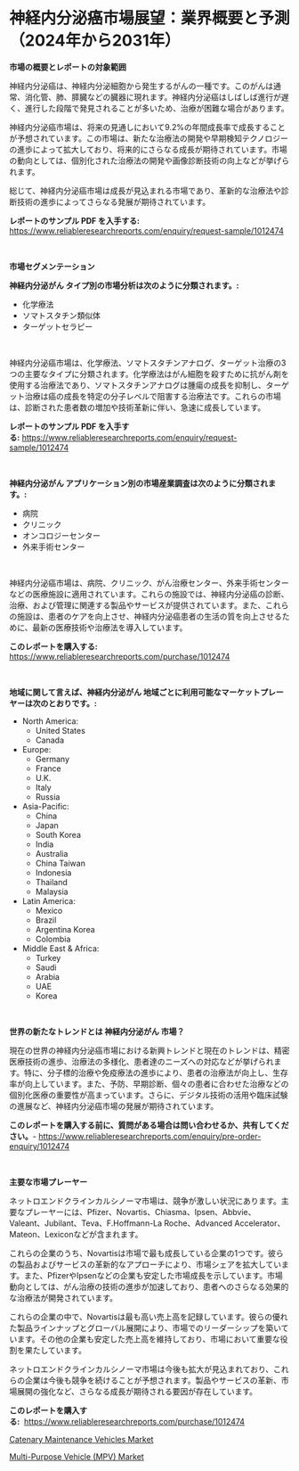 <p><h1>神経内分泌癌市場展望：業界概要と予測（2024年から2031年）</h1></p><p><strong>市場の概要とレポートの対象範囲</strong></p>
<p><p>神経内分泌癌は、神経内分泌細胞から発生するがんの一種です。このがんは通常、消化管、肺、膵臓などの臓器に現れます。神経内分泌癌はしばしば進行が遅く、進行した段階で発見されることが多いため、治療が困難な場合があります。</p><p>神経内分泌癌市場は、将来の見通しにおいて9.2%の年間成長率で成長することが予想されています。この市場は、新たな治療法の開発や早期検知テクノロジーの進歩によって拡大しており、将来的にさらなる成長が期待されています。市場の動向としては、個別化された治療法の開発や画像診断技術の向上などが挙げられます。</p><p>総じて、神経内分泌癌市場は成長が見込まれる市場であり、革新的な治療法や診断技術の進歩によってさらなる発展が期待されています。</p></p>
<p><strong>レポートのサンプル PDF を入手する:</strong> <a href="https://www.reliableresearchreports.com/enquiry/request-sample/1012474">https://www.reliableresearchreports.com/enquiry/request-sample/1012474</a></p>
<p>&nbsp;</p>
<p><strong>市場セグメンテーション</strong></p>
<p><strong>神経内分泌がん タイプ別の市場分析は次のように分類されます。:</strong></p>
<p><ul><li>化学療法</li><li>ソマトスタチン類似体</li><li>ターゲットセラピー</li></ul></p>
<p>&nbsp;</p>
<p><p>神経内分泌癌市場は、化学療法、ソマトスタチンアナログ、ターゲット治療の3つの主要なタイプに分類されます。化学療法はがん細胞を殺すために抗がん剤を使用する治療法であり、ソマトスタチンアナログは腫瘍の成長を抑制し、ターゲット治療は癌の成長を特定の分子レベルで阻害する治療法です。これらの市場は、診断された患者数の増加や技術革新に伴い、急速に成長しています。</p></p>
<p><strong>レポートのサンプル PDF を入手する:</strong>&nbsp;<a href="https://www.reliableresearchreports.com/enquiry/request-sample/1012474">https://www.reliableresearchreports.com/enquiry/request-sample/1012474</a></p>
<p>&nbsp;</p>
<p><strong> 神経内分泌がん アプリケーション別の市場産業調査は次のように分類されます。:</strong></p>
<p><ul><li>病院</li><li>クリニック</li><li>オンコロジーセンター</li><li>外来手術センター</li></ul></p>
<p>&nbsp;</p>
<p><p>神経内分泌癌市場は、病院、クリニック、がん治療センター、外来手術センターなどの医療施設に適用されています。これらの施設では、神経内分泌癌の診断、治療、および管理に関連する製品やサービスが提供されています。また、これらの施設は、患者のケアを向上させ、神経内分泌癌患者の生活の質を向上させるために、最新の医療技術や治療法を導入しています。</p></p>
<p><strong>このレポートを購入する:</strong>&nbsp; <a href="https://www.reliableresearchreports.com/purchase/1012474">https://www.reliableresearchreports.com/purchase/1012474</a></p>
<p>&nbsp;</p>
<p><strong>地域に関して言えば、神経内分泌がん 地域ごとに利用可能なマーケットプレーヤーは次のとおりです。:</strong></p>
<p><ul>
    <li>
        North America:
        <ul>
            <li>United States</li>
            <li>Canada</li>
        </ul>
    </li>
    <li>
        Europe:
        <ul>
            <li>Germany</li>
            <li>France</li>
            <li>U.K.</li>
            <li>Italy</li>
            <li>Russia</li>
        </ul>
    </li>
    <li>
        Asia-Pacific:
        <ul>
            <li>China</li>
            <li>Japan</li>
            <li>South Korea</li>
            <li>India</li>
            <li>Australia</li>
            <li>China Taiwan</li>
            <li>Indonesia</li>
            <li>Thailand</li>
            <li>Malaysia</li>
        </ul>
    </li>
    <li>
        Latin America:
        <ul>
            <li>Mexico</li>
            <li>Brazil</li>
            <li>Argentina Korea</li>
            <li>Colombia</li>
        </ul>
    </li>
    <li>
        Middle East & Africa:
        <ul>
            <li>Turkey</li>
            <li>Saudi</li>
            <li>Arabia</li>
            <li>UAE</li>
            <li>Korea</li>
        </ul>
    </li>
    </ul></p>
<p>&nbsp;</p>
<p><strong>世界の新たなトレンドとは 神経内分泌がん 市場？</strong></p>
<p><p>現在の世界の神経内分泌癌市場における新興トレンドと現在のトレンドは、精密医療技術の進歩、治療法の多様化、患者達のニーズへの対応などが挙げられます。特に、分子標的治療や免疫療法の進歩により、患者の治療法が向上し、生存率が向上しています。また、予防、早期診断、個々の患者に合わせた治療などの個別化医療の重要性が高まっています。さらに、デジタル技術の活用や臨床試験の進展など、神経内分泌癌市場の発展が期待されています。</p></p>
<p><strong>このレポートを購入する前に、質問がある場合は問い合わせるか、共有してください。</strong>- <a href="https://www.reliableresearchreports.com/enquiry/pre-order-enquiry/1012474">https://www.reliableresearchreports.com/enquiry/pre-order-enquiry/1012474</a></p>
<p>&nbsp;</p>
<p><strong>主要な市場プレーヤー</strong></p>
<p><p>ネットロエンドクラインカルシノーマ市場は、競争が激しい状況にあります。主要なプレーヤーには、Pfizer、Novartis、Chiasma、Ipsen、Abbvie、Valeant、Jubilant、Teva、F.Hoffmann-La Roche、Advanced Accelerator、Mateon、Lexiconなどが含まれます。</p><p>これらの企業のうち、Novartisは市場で最も成長している企業の1つです。彼らの製品およびサービスの革新的なアプローチにより、市場シェアを拡大しています。また、PfizerやIpsenなどの企業も安定した市場成長を示しています。市場動向としては、がん治療の技術の進歩が加速しており、患者へのさらなる効果的な治療法が開発されています。</p><p>これらの企業の中で、Novartisは最も高い売上高を記録しています。彼らの優れた製品ラインナップとグローバル展開により、市場でのリーダーシップを築いています。その他の企業も安定した売上高を維持しており、市場において重要な役割を果たしています。</p><p>ネットロエンドクラインカルシノーマ市場は今後も拡大が見込まれており、これらの企業は今後も競争を続けることが予想されます。製品やサービスの革新、市場展開の強化など、さらなる成長が期待される要因が存在しています。</p></p>
<p><strong>このレポートを購入する:</strong>&nbsp;&nbsp;<a href="https://www.reliableresearchreports.com/purchase/1012474">https://www.reliableresearchreports.com/purchase/1012474</a></p>
<p><p><a href="https://full-wildebeest-80b.notion.site/Global-Catenary-Maintenance-Vehicles-Market-by-Types-Applications-and-Major-Players-with-Regional-8acfc4d547094c829cc6b4fd9ea30a28">Catenary Maintenance Vehicles Market</a></p><p><a href="https://flame-sidecar-702.notion.site/Multi-Purpose-Vehicle-MPV-Market-Provides-a-Comprehensive-Analysis-Including-a-Macro-Overview-of-t-9ccde7b39f7b4b37aa1b6726a1d69a8d">Multi-Purpose Vehicle (MPV) Market</a></p></p>